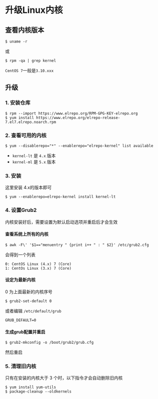 # 升级Linux内核

## 查看内核版本

```
$ uname -r
```

或 
```
$ rpm -qa | grep kernel
```

`CentOS 7`一般是`3.10.xxx`

## 升级

### 1. 安装仓库

```
$ rpm --import https://www.elrepo.org/RPM-GPG-KEY-elrepo.org
$ yum install https://www.elrepo.org/elrepo-release-7.el7.elrepo.noarch.rpm
```

### 2. 查看可用的内核

```
$ yum --disablerepo="*" --enablerepo="elrepo-kernel" list available
```

- `kernel-lt` 是 `4.x` 版本
- `kernel-ml` 是 `5.x` 版本

### 3. 安装

这里安装 4.x的版本即可

```
$ yum --enablerepo=elrepo-kernel install kernel-lt
```

### 4. 设置Grub2

内核安装好后，需要设置为默认启动选项并重启后才会生效

#### 查看系统上所有的内核

```
$ awk -F\' '$1=="menuentry " {print i++ " : " $2}' /etc/grub2.cfg
```

会得到一个列表

```
0: CentOS Linux (4.x) 7 (Core)
1: CentOs Linux (3.x) 7 (Core)
```

#### 设定为最新内核

0 为上面最新的内核序号

```
$ grub2-set-default 0
```

或者编辑 `/etc/default/grub`

```
GRUB_DEFAULT=0
```

#### 生成grub配置并重启

```
$ grub2-mkconfig -o /boot/grub2/grub.cfg
```

然后重启

### 5. 清理旧内核

只有在安装的内核大于 3 个时，以下指令才会自动删除旧内核

```
$ yum install yum-utils
$ package-cleanup --oldkernels
```



